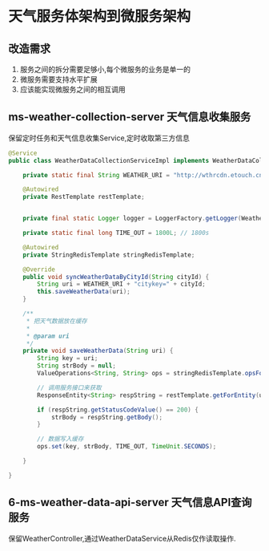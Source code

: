 # 天气服务体架构到微服务架构

## 改造需求
1. 服务之间的拆分需要足够小,每个微服务的业务是单一的
2. 微服务需要支持水平扩展
3. 应该能实现微服务之间的相互调用

## ms-weather-collection-server 天气信息收集服务
保留定时任务和天气信息收集Service,定时收取第三方信息
```java
@Service
public class WeatherDataCollectionServiceImpl implements WeatherDataCollectionService {

    private static final String WEATHER_URI = "http://wthrcdn.etouch.cn/weather_mini?";

    @Autowired
    private RestTemplate restTemplate;


    private final static Logger logger = LoggerFactory.getLogger(WeatherDataCollectionServiceImpl.class);

    private static final long TIME_OUT = 1800L; // 1800s

    @Autowired
    private StringRedisTemplate stringRedisTemplate;

    @Override
    public void syncWeatherDataByCityId(String cityId) {
        String uri = WEATHER_URI + "citykey=" + cityId;
        this.saveWeatherData(uri);
    }

    /**
     * 把天气数据放在缓存
     *
     * @param uri
     */
    private void saveWeatherData(String uri) {
        String key = uri;
        String strBody = null;
        ValueOperations<String, String> ops = stringRedisTemplate.opsForValue();

        // 调用服务接口来获取
        ResponseEntity<String> respString = restTemplate.getForEntity(uri, String.class);

        if (respString.getStatusCodeValue() == 200) {
            strBody = respString.getBody();
        }

        // 数据写入缓存
        ops.set(key, strBody, TIME_OUT, TimeUnit.SECONDS);

    }

}
```

## 6-ms-weather-data-api-server 天气信息API查询服务
保留WeatherController,通过WeatherDataService从Redis仅作读取操作.